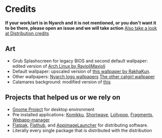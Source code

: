 # Credits

<b>If your work/art is in Nyarch and it is not mentioned, or you don't want it to be there, please open an issue and we will take action</b> 
[Also take a look at Distribution credits](https://github.com/NyarchLinux/NyarchLinux/blob/main/CREDITS.md)

## Art
- Grub Splashscreen for legacy BIOS and second default wallpaper: edited version of  [Arch Linux by RavioliMavioli](https://images-wixmp-ed30a86b8c4ca887773594c2.wixmp.com/f/dc42d389-b579-448b-a3cb-5e3c91516635/deiz9mv-a855d87e-88ce-48c0-8349-f533524424c7.png?token=eyJ0eXAiOiJKV1QiLCJhbGciOiJIUzI1NiJ9.eyJzdWIiOiJ1cm46YXBwOjdlMGQxODg5ODIyNjQzNzNhNWYwZDQxNWVhMGQyNmUwIiwiaXNzIjoidXJuOmFwcDo3ZTBkMTg4OTgyMjY0MzczYTVmMGQ0MTVlYTBkMjZlMCIsIm9iaiI6W1t7InBhdGgiOiJcL2ZcL2RjNDJkMzg5LWI1NzktNDQ4Yi1hM2NiLTVlM2M5MTUxNjYzNVwvZGVpejltdi1hODU1ZDg3ZS04OGNlLTQ4YzAtODM0OS1mNTMzNTI0NDI0YzcucG5nIn1dXSwiYXVkIjpbInVybjpzZXJ2aWNlOmZpbGUuZG93bmxvYWQiXX0.dXP8YBnwGUrOgm970Pv7kXqVV6bAWcjdbyl7XG3EtQM)
- Default wallpaper: upscaled version of [this wallpaper by RakhaKun](https://wallhaven.cc/w/mpg7qk).
- Other wallpapers: [Nyarch logo wallpapers](https://www.reddit.com/r/LinuxFurries/comments/p27nww/i_created_wallpapers_for_nyarch_and_debinyan/) [The other catgirl wallpaper](https://www.wallpaperflare.com/anime-girls-picture-in-picture-cat-girl-blonde-animal-ears-wallpaper-uithg)
- Calamares background: modified version of [this](https://www.reddit.com/r/fatestaynight/comments/ctjw8u/adorable_penguin/)


## Projects that helped us or we rely on
- [Gnome Project](https://www.gnome.org/) for desktop environment
- Pre installed applications: [Komikku](https://valos.gitlab.io/Komikku/), [Shortwave](https://gitlab.gnome.org/World/Shortwave), [Lollypop](https://wiki.gnome.org/Apps/Lollypop), [Fragments](https://gitlab.gnome.org/World/Fragments), [Webapp-manager](https://github.com/linuxmint/webapp-manager)
- [Flatpak](https://flatpak.org/), [Flathub](https://flathub.org/home), and [AppimageLauncher](https://github.com/TheAssassin/AppImageLauncher) for distributing software.
- Literally every single package that is distributed with the distribution
